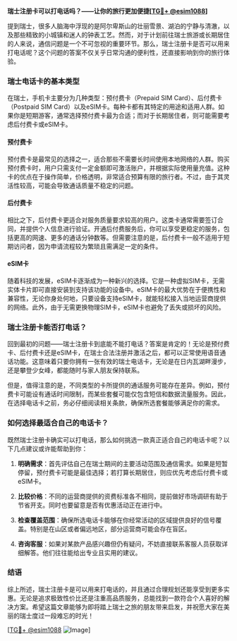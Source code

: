 **瑞士注册卡可以打电话吗？——让你的旅行更加便捷[[TG💪+ @esim1088](https://t.me/s/esim1088)]**

提到瑞士，很多人脑海中浮现的是阿尔卑斯山的壮丽雪景、湖泊的宁静与清澈，以及那些精致的小城镇和迷人的钟表工艺。然而，对于计划前往瑞士旅游或长期居住的人来说，通信问题是一个不可忽视的重要环节。那么，瑞士注册卡是否可以用来打电话呢？这个问题的答案不仅关乎日常沟通的便利性，还直接影响到你的旅行体验。

### 瑞士电话卡的基本类型

在瑞士，手机卡主要分为几种类型：预付费卡（Prepaid SIM Card）、后付费卡（Postpaid SIM Card）以及eSIM卡。每种卡都有其特定的用途和适用人群。如果你是短期游客，通常选择预付费卡最为合适；而对于长期居住者，则可能需要考虑后付费卡或eSIM卡。

#### 预付费卡

预付费卡是最常见的选择之一，适合那些不需要长时间使用本地网络的人群。购买预付费卡时，用户只需支付一定金额即可激活账户，并根据实际使用量充值。这种卡的优点在于操作简单，价格透明，非常适合预算有限的旅行者。不过，由于其灵活性较高，可能会导致通话质量不稳定的问题。

#### 后付费卡

相比之下，后付费卡更适合对服务质量要求较高的用户。这类卡通常需要签订合同，并提供个人信息进行验证。开通后付费服务后，你可以享受更稳定的服务，包括更高的网速、更多的通话分钟数等。但需要注意的是，后付费卡一般不适用于短期访问者，因为申请流程较为繁琐且需满足一定的条件。

#### eSIM卡

随着科技的发展，eSIM卡逐渐成为一种新兴的选择。它是一种虚拟SIM卡，无需实体卡片即可直接安装到支持该功能的设备中。eSIM卡的最大优势在于便携性和兼容性，无论你身处何地，只要设备支持eSIM卡，就能轻松接入当地运营商提供的网络。此外，由于无需更换物理SIM卡，eSIM卡也避免了丢失或损坏的风险。

### 瑞士注册卡能否打电话？

回到最初的问题——瑞士注册卡到底能不能打电话？答案是肯定的！无论是预付费卡、后付费卡还是eSIM卡，在瑞士合法注册并激活之后，都可以正常使用语音通话功能。这意味着只要你拥有一张有效的瑞士电话卡，无论是在日内瓦湖畔漫步，还是攀登少女峰，都能随时与家人朋友保持联系。

但是，值得注意的是，不同类型的卡所提供的通话服务可能存在差异。例如，预付费卡可能设有通话时间限制，而某些套餐可能仅包含短信和数据流量服务。因此，在选择电话卡之前，务必仔细阅读相关条款，确保所选套餐能够满足你的需求。

### 如何选择最适合自己的电话卡？

既然瑞士注册卡确实可以打电话，那么如何挑选一款真正适合自己的电话卡呢？以下几点建议或许能帮助到你：

1. **明确需求**：首先评估自己在瑞士期间的主要活动范围及通信需求。如果是短暂停留，预付费卡可能是最佳选择；若打算长期居住，则应优先考虑后付费卡或eSIM卡。
   
2. **比较价格**：不同的运营商提供的资费标准各不相同，提前做好市场调研有助于节省开支。同时也要留意是否有优惠活动正在进行中。
   
3. **检查覆盖范围**：确保所选电话卡能够在你经常活动的区域提供良好的信号覆盖。特别是在山区或者偏远地区，部分运营商可能会存在盲区。
   
4. **咨询客服**：如果对某款产品感兴趣但仍有疑问，不妨直接联系客服人员获取详细解答。他们往往能给出专业且实用的建议。

### 结语

综上所述，瑞士注册卡是可以用来打电话的，并且通过合理规划还能享受到更多实惠。无论是追求极致性价比还是注重高品质服务，总能找到一款符合个人喜好的解决方案。希望这篇文章能够为即将踏上瑞士之旅的朋友带来启发，并祝愿大家在美丽的瑞士度过一段难忘的时光！

[[TG💪+ @esim1088](https://t.me/s/esim1088) ![Image](https://i.postimg.cc/4NQfJmqS/Snipaste-2025-05-13-00-14-12.png)]